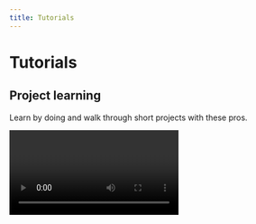 ```yaml
---
title: Tutorials
---
```


# Tutorials


## Project learning

Learn by doing and walk through short projects with these pros.

<Video url="https://www.youtube.com/embed/xW2oqFyaC-M" />
<Video url="https://www.youtube.com/embed/NeBL_bogOCc" />
<Video url="https://www.youtube.com/embed/GfLDJnPOWoE" />


## System overview

Unsure about how this fits your workflow? Take a look at the features and learn something new.

<Video url="https://www.youtube.com/embed/IwZUmYCSb6k" />
<Video url="https://www.youtube.com/embed/4EmIUkWLZZw" />



## Deep dive

Things are getting heavy with a full workflow livestream with [Michael Jones](https://www.mographmentor.com/).

<Video url="https://www.youtube.com/embed/CNkMsPxFR48" />




## Em português

Ola amigos do brasil 👋

<Video url="https://www.youtube.com/embed/c6q0ppvYLhc" />